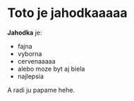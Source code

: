 # Toto je jahodkaaaaa

**Jahodka** je:
* fajna
* vyborna
* cervenaaaaa
* alebo moze byt aj biela
* najlepsia

A radi ju papame hehe.
